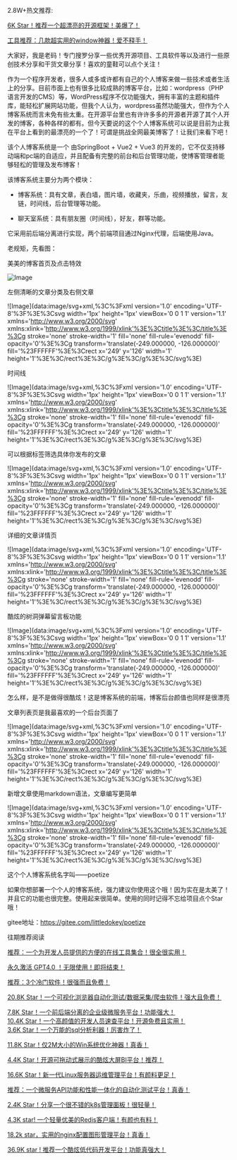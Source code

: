 2.8W+热文推荐:

[6K Star！推荐一个超漂亮的开源框架！美爆了！](http://mp.weixin.qq.com/s?__biz=MzI0NTI0MTg1NQ==&mid=2247485417&idx=1&sn=ae1fd50a637ad21e6173dec84b9a8b7e&chksm=e950c579de274c6f0f9616b8fd609826f053ae671741a1eaa6e2afbf2d103fdfdae47d27acc7&scene=21#wechat_redirect)  

[工具推荐：几款超实用的window神器！爱不释手！](http://mp.weixin.qq.com/s?__biz=MzI0NTI0MTg1NQ==&mid=2247485344&idx=1&sn=db3d923115d8b99b31313629590204b2&chksm=e950c530de274c261d39f9c12054ab82efaa0051cbc8e8b0f18137c1e49a4fcc6395b03b994b&scene=21#wechat_redirect)  

大家好，我是老码！专门搜罗分享一些优秀开源项目、工具软件等以及进行一些原创技术分享和干货文章分享！喜欢的童鞋可以点个关注！

作为一个程序开发者，很多人或多或许都有自己的个人博客来做一些技术或者生活上的分享。目前市面上也有很多比较成熟的博客平台，比如：wordpress（PHP语言开发的CMS）等，WordPress程序不仅功能强大，拥有丰富的主题和插件库，能轻松扩展网站功能，但我个人认为，wordpress虽然功能强大，但作为个人博客系统而言未免有些太重。在开源平台里也有许许多多的开源者开源了其个人开发的博客，各种各样的都有。但今天要说的这个个人博客系统可以说是目前为止我在平台上看到的最漂亮的一个了！可谓是挑战全网最美博客了！让我们来看下吧！

该个人博客系统是一个 由SpringBoot + Vue2 + Vue3 的开发的，它不仅支持移动端和pc端的自适应，并且配备有完整的前台和后台管理功能，使博客管理者能够轻松的管理及发布博客！

该博客系统主要分为两个模块：

-   博客系统：具有文章，表白墙，图片墙，收藏夹，乐曲，视频播放，留言，友链，时间线，后台管理等功能。
    
-   聊天室系统：具有朋友圈（时间线），好友，群等功能。
    

它采用前后端分离进行实现，两个前端项目通过Nginx代理，后端使用Java。

老规矩，先看图：

美美的博客首页及点击特效  

![Image](https://mmbiz.qpic.cn/sz_mmbiz_png/lvWQYp8ibHWLWTAIOoDJ7shnIAZvnnjYPwSKUlPHbN8YUXxtuoTvqTeETXhBymnF1laHYFzsvVAciaflLbqnnb9Q/640?wx_fmt=png&from=appmsg&tp=webp&wxfrom=5&wx_lazy=1&wx_co=1)

左侧清晰的文章分类及右侧文章  

![Image](data:image/svg+xml,%3C%3Fxml version='1.0' encoding='UTF-8'%3F%3E%3Csvg width='1px' height='1px' viewBox='0 0 1 1' version='1.1' xmlns='http://www.w3.org/2000/svg' xmlns:xlink='http://www.w3.org/1999/xlink'%3E%3Ctitle%3E%3C/title%3E%3Cg stroke='none' stroke-width='1' fill='none' fill-rule='evenodd' fill-opacity='0'%3E%3Cg transform='translate(-249.000000, -126.000000)' fill='%23FFFFFF'%3E%3Crect x='249' y='126' width='1' height='1'%3E%3C/rect%3E%3C/g%3E%3C/g%3E%3C/svg%3E)

时间线

![Image](data:image/svg+xml,%3C%3Fxml version='1.0' encoding='UTF-8'%3F%3E%3Csvg width='1px' height='1px' viewBox='0 0 1 1' version='1.1' xmlns='http://www.w3.org/2000/svg' xmlns:xlink='http://www.w3.org/1999/xlink'%3E%3Ctitle%3E%3C/title%3E%3Cg stroke='none' stroke-width='1' fill='none' fill-rule='evenodd' fill-opacity='0'%3E%3Cg transform='translate(-249.000000, -126.000000)' fill='%23FFFFFF'%3E%3Crect x='249' y='126' width='1' height='1'%3E%3C/rect%3E%3C/g%3E%3C/g%3E%3C/svg%3E)

可以根据标签筛选具体你发布的文章  

![Image](data:image/svg+xml,%3C%3Fxml version='1.0' encoding='UTF-8'%3F%3E%3Csvg width='1px' height='1px' viewBox='0 0 1 1' version='1.1' xmlns='http://www.w3.org/2000/svg' xmlns:xlink='http://www.w3.org/1999/xlink'%3E%3Ctitle%3E%3C/title%3E%3Cg stroke='none' stroke-width='1' fill='none' fill-rule='evenodd' fill-opacity='0'%3E%3Cg transform='translate(-249.000000, -126.000000)' fill='%23FFFFFF'%3E%3Crect x='249' y='126' width='1' height='1'%3E%3C/rect%3E%3C/g%3E%3C/g%3E%3C/svg%3E)

详细的文章详情页  

![Image](data:image/svg+xml,%3C%3Fxml version='1.0' encoding='UTF-8'%3F%3E%3Csvg width='1px' height='1px' viewBox='0 0 1 1' version='1.1' xmlns='http://www.w3.org/2000/svg' xmlns:xlink='http://www.w3.org/1999/xlink'%3E%3Ctitle%3E%3C/title%3E%3Cg stroke='none' stroke-width='1' fill='none' fill-rule='evenodd' fill-opacity='0'%3E%3Cg transform='translate(-249.000000, -126.000000)' fill='%23FFFFFF'%3E%3Crect x='249' y='126' width='1' height='1'%3E%3C/rect%3E%3C/g%3E%3C/g%3E%3C/svg%3E)

酷炫的树洞弹幕留言板功能  

![Image](data:image/svg+xml,%3C%3Fxml version='1.0' encoding='UTF-8'%3F%3E%3Csvg width='1px' height='1px' viewBox='0 0 1 1' version='1.1' xmlns='http://www.w3.org/2000/svg' xmlns:xlink='http://www.w3.org/1999/xlink'%3E%3Ctitle%3E%3C/title%3E%3Cg stroke='none' stroke-width='1' fill='none' fill-rule='evenodd' fill-opacity='0'%3E%3Cg transform='translate(-249.000000, -126.000000)' fill='%23FFFFFF'%3E%3Crect x='249' y='126' width='1' height='1'%3E%3C/rect%3E%3C/g%3E%3C/g%3E%3C/svg%3E)

怎么样，是不是做得很酷炫！这是博客系统的前端，博客后台颜值也同样是很漂亮

文章列表页是我最喜欢的一个后台页面了  

![Image](data:image/svg+xml,%3C%3Fxml version='1.0' encoding='UTF-8'%3F%3E%3Csvg width='1px' height='1px' viewBox='0 0 1 1' version='1.1' xmlns='http://www.w3.org/2000/svg' xmlns:xlink='http://www.w3.org/1999/xlink'%3E%3Ctitle%3E%3C/title%3E%3Cg stroke='none' stroke-width='1' fill='none' fill-rule='evenodd' fill-opacity='0'%3E%3Cg transform='translate(-249.000000, -126.000000)' fill='%23FFFFFF'%3E%3Crect x='249' y='126' width='1' height='1'%3E%3C/rect%3E%3C/g%3E%3C/g%3E%3C/svg%3E)

新增文章使用markdown语法，文章编写更简单  

![Image](data:image/svg+xml,%3C%3Fxml version='1.0' encoding='UTF-8'%3F%3E%3Csvg width='1px' height='1px' viewBox='0 0 1 1' version='1.1' xmlns='http://www.w3.org/2000/svg' xmlns:xlink='http://www.w3.org/1999/xlink'%3E%3Ctitle%3E%3C/title%3E%3Cg stroke='none' stroke-width='1' fill='none' fill-rule='evenodd' fill-opacity='0'%3E%3Cg transform='translate(-249.000000, -126.000000)' fill='%23FFFFFF'%3E%3Crect x='249' y='126' width='1' height='1'%3E%3C/rect%3E%3C/g%3E%3C/g%3E%3C/svg%3E)

这个个人博客系统名字叫——poetize  

如果你想部署一个个人的博客系统，强力建议你使用这个哦！因为实在是太美了！并且它的功能也很完整。使用起来很简单。使用的同时记得不忘给项目点个Star哦！  

gitee地址：https://gitee.com/littledokey/poetize

往期推荐阅读

[推荐：一个为开发人员提供的方便的在线工具集合！很全很实用！](http://mp.weixin.qq.com/s?__biz=MzI0NTI0MTg1NQ==&mid=2247485668&idx=1&sn=8392c543ceb772ce0b5c22971e7cdedd&chksm=e950ca74de27436298033917730d6ebea77746c18a95edc887ba8529a3f590dadc5ed9d0e4a6&scene=21#wechat_redirect)

[永久激活 GPT4.0 ！无限使用！即将结束！](http://mp.weixin.qq.com/s?__biz=MzI0NTI0MTg1NQ==&mid=2247485661&idx=1&sn=47c97bd0a6414a91a7a16c68cba6bd5c&chksm=e950ca4dde27435b6235b7034e8ce59feaf0ed8a125990d968163a8c6efbf48270743f9a5c20&scene=21#wechat_redirect)  

[推荐：3个冷门软件！很强而且免费！](http://mp.weixin.qq.com/s?__biz=MzI0NTI0MTg1NQ==&mid=2247485661&idx=2&sn=d094ddc9f88da91258be45a196423a28&chksm=e950ca4dde27435b7589f386330fd3d60e5c96546f30839aec017890e2e1512b029df1e78497&scene=21#wechat_redirect)  

[20.8K Star！一个可视化浏览器自动化测试/数据采集/爬虫软件！强大且免费！](http://mp.weixin.qq.com/s?__biz=MzI0NTI0MTg1NQ==&mid=2247485659&idx=1&sn=23c99eea6362eb3f73257cfb1614c7cf&chksm=e950ca4bde27435dee8ce00b374738a71da76a900a8e0d587c62937421404c0f95ea5a0f7825&scene=21#wechat_redirect)  

[7.8K Star！一个前后端分离的企业级微服务平台！功能强大！](http://mp.weixin.qq.com/s?__biz=MzI0NTI0MTg1NQ==&mid=2247485610&idx=1&sn=d080fe89eb5a8f4b773dc5c96f17eebb&chksm=e950ca3ade27432ce2820a2850304fa76b6004744bf27ed4cd77c5a6df83875ea26a0f602931&scene=21#wechat_redirect)  
[10.4K Star！一个高颜值的开发人员速查平台！开源免费且实用！](http://mp.weixin.qq.com/s?__biz=MzI0NTI0MTg1NQ==&mid=2247485554&idx=1&sn=b7bbbf4c503f2cf1f0acca394da80979&chksm=e950cae2de2743f4d8feebaaea018a1048034b9f5b01a73a1e85ce6828f124d4b50a2b583030&scene=21#wechat_redirect)  
[3.6K Star！一个万能的sql分析利器！厉害炸了！](http://mp.weixin.qq.com/s?__biz=MzI0NTI0MTg1NQ==&mid=2247485528&idx=1&sn=e6dbef94076bb7759a95f293d27f743e&chksm=e950cac8de2743de2fe3db096df3ea558545bab633f417457033cf34005361cd2634fc8e26de&scene=21#wechat_redirect)  

[11.8K Star！仅2M大小的Win系统优化神器！真香！](http://mp.weixin.qq.com/s?__biz=MzI0NTI0MTg1NQ==&mid=2247485527&idx=1&sn=d782b33b876424d3691e8be9bf1589a6&chksm=e950cac7de2743d122a23a453a0594c02c1abd1be765b7551c7147089dc20650315f58f66a3c&scene=21#wechat_redirect)  

[4.4K Star！开源可拖动式展示的酷炫大屏BI平台！推荐！](http://mp.weixin.qq.com/s?__biz=MzI0NTI0MTg1NQ==&mid=2247485491&idx=1&sn=8ef7182f0f61a728c7c84fe61fb442df&chksm=e950caa3de2743b519e2a16c6b61f4954f1a64fd67a6e3c29de67580a2097248d98507f56a64&scene=21#wechat_redirect)  

[16.6K Star！新一代Linux服务器运维管理平台！有颜料更足！](http://mp.weixin.qq.com/s?__biz=MzI0NTI0MTg1NQ==&mid=2247485478&idx=1&sn=21335bca758c2dffa473582991bf40a1&chksm=e950cab6de2743a057e765c4441ba0940ed4844101fffa46e4ae8ab7804012849f3d10b88fb9&scene=21#wechat_redirect)  

[推荐：一个微服务API功能和性能一体化的自动化测试平台！真香！](http://mp.weixin.qq.com/s?__biz=MzI0NTI0MTg1NQ==&mid=2247485463&idx=1&sn=bffc3f191a0fb7c1bcdb822003ec2338&chksm=e950ca87de274391fe8dac7877fda8d5e748bed36cdde579cf46701924e06bab8dd24fe6bab0&scene=21#wechat_redirect)  

[2.4K Star！分享一个很不错的k8s管理面板！很轻量！](http://mp.weixin.qq.com/s?__biz=MzI0NTI0MTg1NQ==&mid=2247485357&idx=1&sn=df04ed2cf3155d893b21151a390b1617&chksm=e950c53dde274c2b1c7cc9e9d6d98b4a06351bca6339a03378e0281af505304ae0771e28b033&scene=21#wechat_redirect)  

[4.3K star! 一个轻量优美的Redis客户端！有颜也有料！](http://mp.weixin.qq.com/s?__biz=MzI0NTI0MTg1NQ==&mid=2247485283&idx=1&sn=a431054cbc6cf4237183d7eaafd0e36a&chksm=e950c5f3de274ce5a3ef89f290a55cb3507ec8da64688c7aeb3961d57f3310900ab418297e7f&scene=21#wechat_redirect)  

[18.2k star，实用的nginx配置图形管理平台！真香！](http://mp.weixin.qq.com/s?__biz=MzI0NTI0MTg1NQ==&mid=2247485306&idx=1&sn=92db883164de1784137253a90b65ba5d&chksm=e950c5eade274cfc940f6417fae557e35a2f2731f44d1a3391aef01f3b23f65bae6d9e71dc1b&scene=21#wechat_redirect)  

[36.9K star ! 推荐一个酷炫低代码开发平台！功能真强大！](http://mp.weixin.qq.com/s?__biz=MzI0NTI0MTg1NQ==&mid=2247484905&idx=1&sn=3fcd1c04742bc74304f466ea6c182bf3&chksm=e950c779de274e6fff7f51fd1480f7e192bed5a38b42a73a6f7a5ba105db70bc95fbc2a30c67&scene=21#wechat_redirect)